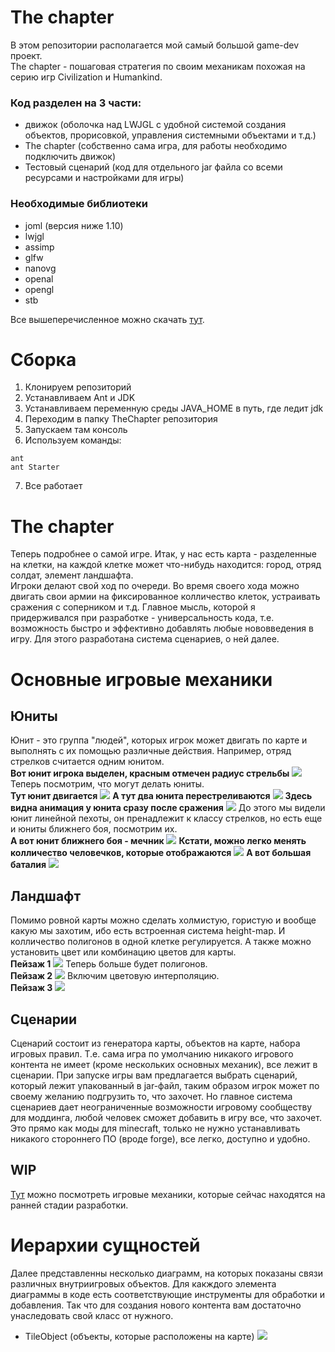 # The chapter

В этом репозитории располагается мой самый большой game-dev проект.  
The chapter - пошаговая стратегия по своим механикам похожая на серию игр Civilization и Humankind.

### Код разделен на 3 части:
* движок (оболочка над LWJGL с удобной системой создания объектов, прорисовкой, управления системными объектами и т.д.)
* The chapter (собственно сама игра, для работы необходимо подключить движок)
* Тестовый сценарий (код для отдельного jar файла со всеми ресурсами и настройками для игры)

### Необходимые библиотеки
* joml (версия ниже 1.10)
* lwjgl
* assimp
* glfw
* nanovg
* openal
* opengl
* stb

Все вышеперечисленное можно скачать [тут](https://www.lwjgl.org/).

# Сборка

1. Клонируем репозиторий
2. Устанавливаем Ant и JDK
3. Устанавливаем переменную среды JAVA_HOME в путь, где ледит jdk
4. Переходим в папку TheChapter репозитория
5. Запускаем там консоль
6. Используем команды:

```
ant
ant Starter
```

7. Все работает

# The chapter
Теперь подробнее о самой игре.
Итак, у нас есть карта - разделенные на клетки, на каждой клетке может что-нибудь находится: город, отряд солдат, элемент ландшафта.   
Игроки делают свой ход по очереди. Во время своего хода можно двигать свои армии на фиксированное колличество клеток, устраивать сражения с соперником и т.д.
Главное мысль, которой я придерживался при разработке - универсальность кода, т.е. возможность быстро и эффективно добавлять любые нововведения в игру. Для этого разработана система
сценариев, о ней далее.

# Основные игровые механики
## Юниты
Юнит - это группа "людей", которых игрок может двигать по карте и выполнять с их помощью различные действия. Например, отряд стрелков считается одним юнитом.   
**Вот юнит игрока выделен, красным отмечен радиус стрельбы**
  ![](https://github.com/timattt/Project-LWJGL-gamedev/blob/master/imgs/Unit_example2.png)
Теперь посмотрим, что могут делать юниты.   
**Тут юнит двигается**
  ![](https://github.com/timattt/Project-LWJGL-gamedev/blob/master/imgs/Unit_example3.png)
**А тут два юнита перестреливаются**
  ![](https://github.com/timattt/Project-LWJGL-gamedev/blob/master/imgs/Unit_example4.png)
**Здесь видна анимация у юнита сразу после сражения**
  ![](https://github.com/timattt/Project-LWJGL-gamedev/blob/master/imgs/Unit_example5.png)
До этого мы видели юнит линейной пехоты, он пренадлежит к классу стрелков, но есть еще и юниты ближнего боя, посмотрим их.   
**А вот юнит ближнего боя - мечник**
  ![](https://github.com/timattt/Project-LWJGL-gamedev/blob/master/imgs/Unit_example6.png)
**Кстати, можно легко менять колличество человечков, которые отображаются**
  ![](https://github.com/timattt/Project-LWJGL-gamedev/blob/master/imgs/Unit_example7.png)
**А вот большая баталия**
  ![](https://github.com/timattt/Project-LWJGL-gamedev/blob/master/imgs/Unit_example8.png)
## Ландшафт
Помимо ровной карты можно сделать холмистую, гористую и вообще какую мы захотим, ибо есть встроенная система height-map. И колличество полигонов в одной клетке регулируется. А также можно установить цвет или комбинацию цветов для карты.     
**Пейзаж 1**
  ![](https://github.com/timattt/Project-LWJGL-gamedev/blob/master/imgs/Terrain_example1.png)
  Теперь больше будет полигонов.   
**Пейзаж 2**
  ![](https://github.com/timattt/Project-LWJGL-gamedev/blob/master/imgs/Terrain_example2.png)
Включим цветовую интерполяцию.   
**Пейзаж 3**
  ![](https://github.com/timattt/Project-LWJGL-gamedev/blob/master/imgs/Terrain_example3.png)

## Сценарии
Сценарий состоит из генератора карты, объектов на карте, набора игровых правил.
Т.е. сама игра по умолчанию никакого игрового контента не имеет (кроме нескольких основных механик), все лежит в сценарии.
При запуске игры вам предлагается выбрать сценарий, который лежит упакованный в jar-файл, таким образом игрок может по своему желанию подгрузить то, что захочет.
Но главное система сценариев дает неограниченные возможности игровому сообществу для моддинга, любой человек сможет добавить в игру все, что захочет.
Это прямо как моды для minecraft, только не нужно устанавливать никакого стороннего ПО (вроде forge), все легко, доступно и удобно.   

## WIP
[Тут](https://github.com/timattt/Project-LWJGL-gamedev/blob/master/WIP.md) можно посмотреть игровые механики, которые сейчас находятся на ранней стадии разработки.

# Иерархии сущностей
Далее представленны несколько диаграмм, на которых показаны связи различных внутриигровых объектов. Для какждого элемента диаграммы в коде есть соответствующие
инструменты для обработки и добавления. Так что для создания нового контента вам достаточно унаследовать свой класс от нужного.

* TileObject (объекты, которые расположены на карте)
 ![](https://github.com/timattt/Project-LWJGL-gamedev/blob/master/imgs/TileObjectStructure.png)

